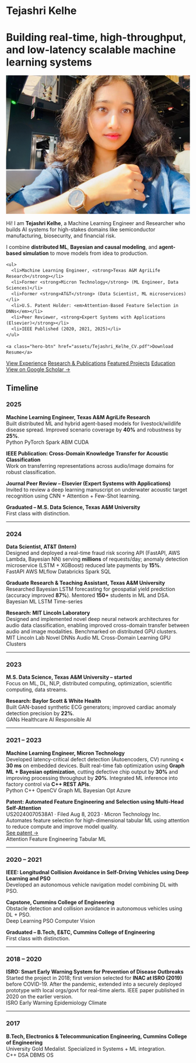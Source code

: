 # Tejashri Kelhe

# Building real-time, high-throughput, and low-latency scalable machine learning systems

<!-- Hero Section -->
<div class="hero-section">

  <!-- Left side: Profile Image -->
  <div class="hero-image">
    <img src="assets/images/profile img website.png" alt="TK" />
  </div>

  <!-- Right side: Intro Text -->
  <div class="hero-text">
    <p>Hi! I am <strong>Tejashri Kelhe</strong>, a Machine Learning Engineer and Researcher who builds AI systems for high-stakes domains like semiconductor manufacturing, biosecurity, and financial risk.</p>
    <p>I combine <strong>distributed ML</strong>, <strong>Bayesian and causal modeling</strong>, and <strong>agent-based simulation</strong> to move models from idea to production.</p>

    <ul>
      <li>Machine Learning Engineer, <strong>Texas A&M AgriLife Research</strong></li>
      <li>Former <strong>Micron Technology</strong> (ML Engineer, Data Sciences)</li>
      <li>Former <strong>AT&T</strong> (Data Scientist, ML microservices)</li>
      <li>U.S. Patent Holder: <em>Attention-Based Feature Selection in DNNs</em></li>
      <li>Peer Reviewer, <strong>Expert Systems with Applications (Elsevier)</strong></li>
      <li>IEEE Published (2020, 2021, 2025)</li>
    </ul>

    <a class="hero-btn" href="assets/Tejashri_Kelhe_CV.pdf">Download Resume</a>
  </div>

</div>

<!-- LEFT SIDE BUTTONS -->
<div class="tk-left-actions">
  <a class="tk-btn" href="experience/">View Experience</a>
  <a class="tk-btn" href="research/">Research & Publications</a>
  <a class="tk-btn" href="projects/">Featured Projects</a>
  <a class="tk-btn" href="education/">Education</a>
</div>

<a class="scholar-btn" href="https://scholar.google.com/citations?view_op=list_works&hl=en&authuser=4&hl=en&user=ztgqzgsAAAAJ&authuser=4" target="_blank">
  View on Google Scholar →
</a>

<!-- TIMELINE WRAPPER -->
<div class="tk-timeline-wrapper">

## Timeline

<div class="tk-timeline" markdown="1">

### 2025
**Machine Learning Engineer, Texas A&M AgriLife Research**  
Built distributed ML and hybrid agent-based models for livestock/wildlife disease spread. Improved scenario coverage by **40%** and robustness by **25%**.  
<span class="tag">Python</span> <span class="tag">PyTorch</span> <span class="tag">Spark</span> <span class="tag">ABM</span> <span class="tag">CUDA</span>

**IEEE Publication: Cross-Domain Knowledge Transfer for Acoustic Classification**  
Work on transferring representations across audio/image domains for robust classification.

**Journal Peer Review – Elsevier (Expert Systems with Applications)**  
Invited to review a deep learning manuscript on underwater acoustic target recognition using CNN + Attention + Few-Shot learning.

**Graduated – M.S. Data Science, Texas A&M University**  
First class with distinction.

---

### 2024
**Data Scientist, AT&T (Intern)**  
Designed and deployed a real-time fraud risk scoring API (FastAPI, AWS Lambda, Bayesian NN) serving **millions** of requests/day; anomaly detection microservice (LSTM + XGBoost) reduced late payments by **15%**.  
<span class="tag">FastAPI</span> <span class="tag">AWS</span> <span class="tag">MLflow</span> <span class="tag">Databricks</span> <span class="tag">Spark SQL</span>

**Graduate Research & Teaching Assistant, Texas A&M University**  
Researched Bayesian LSTM forecasting for geospatial yield prediction (accuracy improved **87%**). Mentored **150+** students in ML and DSA.  
<span class="tag">Bayesian ML</span> <span class="tag">LSTM</span> <span class="tag">Time-series</span>

**Research: MIT Lincoln Laboratory**  
Designed and implemented novel deep neural network architectures for audio data classification, enabling improved cross-domain transfer between audio and image modalities. Benchmarked on distributed GPU clusters.  
<span class="tag">MIT Lincoln Lab</span> <span class="tag">Novel DNNs</span> <span class="tag">Audio ML</span> <span class="tag">Cross-Domain Learning</span> <span class="tag">GPU Clusters</span>

---

### 2023
**M.S. Data Science, Texas A&M University – started**  
Focus on ML, DL, NLP, distributed computing, optimization, scientific computing, data streams.

**Research: Baylor Scott & White Health**  
Built GAN-based synthetic ECG generators; improved cardiac anomaly detection precision by **22%**.  
<span class="tag">GANs</span> <span class="tag">Healthcare AI</span> <span class="tag">Responsible AI</span>

---

### 2021 – 2023
**Machine Learning Engineer, Micron Technology**  
Developed latency-critical defect detection (Autoencoders, CV) running **< 30 ms** on embedded devices. Built real-time fab optimization using **Graph ML + Bayesian optimization**, cutting defective chip output by **30%** and improving processing throughput by **20%**. Integrated ML inference into factory control via **C++ REST APIs**.  
<span class="tag">Python</span> <span class="tag">C++</span> <span class="tag">OpenCV</span> <span class="tag">Graph ML</span> <span class="tag">Bayesian Opt</span> <span class="tag">Azure</span>

**Patent: Automated Feature Engineering and Selection using Multi-Head Self-Attention**  
US20240070538A1 · Filed Aug 8, 2023 · Micron Technology Inc.  
Automates feature selection for high-dimensional tabular ML using attention to reduce compute and improve model quality.  
[See patent →](patent.md)  
<span class="tag">Attention</span> <span class="tag">Feature Engineering</span> <span class="tag">Tabular ML</span>

---

### 2020 – 2021
**IEEE: Longitudnal Collision Avoidance in Self-Driving Vehicles using Deep Learning and PSO**  
Developed an autonomous vehicle navigation model combining DL with PSO.

**Capstone, Cummins College of Engineering**  
Obstacle detection and collision avoidance in autonomous vehicles using DL + PSO.  
<span class="tag">Deep Learning</span> <span class="tag">PSO</span> <span class="tag">Computer Vision</span>

**Graduated – B.Tech, E&TC, Cummins College of Engineering**  
First class with distinction.

---

### 2018 – 2020
**ISRO: Smart Early Warning System for Prevention of Disease Outbreaks**  
Started the project in 2018; first version selected for **INAC at ISRO (2019)** before COVID-19. After the pandemic, extended into a securely deployed prototype with local orgs/govt for real-time alerts. IEEE paper published in 2020 on the earlier version.  
<span class="tag">ISRO</span> <span class="tag">Early Warning</span> <span class="tag">Epidemiology</span> <span class="tag">Climate</span>

---

### 2017
**B.Tech, Electronics & Telecommunication Engineering, Cummins College of Engineering**  
University Gold Medalist. Specialized in Systems + ML integration.  
<span class="tag">C++</span> <span class="tag">DSA</span> <span class="tag">DBMS</span> <span class="tag">OS</span>

</div>

</div>
